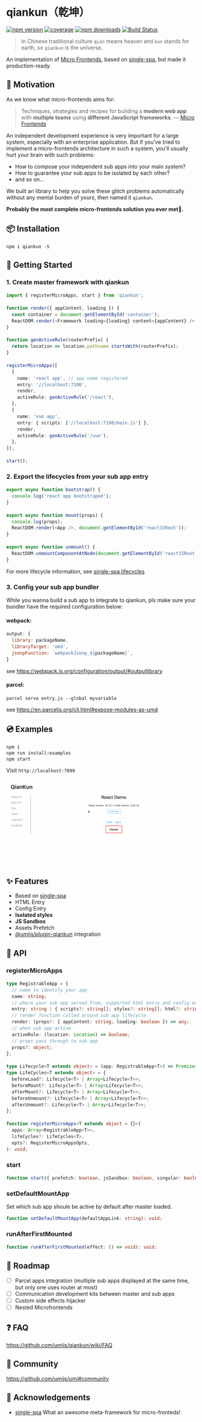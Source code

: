 # qiankun（乾坤）

[![npm version](https://img.shields.io/npm/v/qiankun.svg?style=flat-square)](https://www.npmjs.com/package/qiankun) [![coverage](https://img.shields.io/codecov/c/github/umijs/qiankun.svg?style=flat-square)](https://codecov.io/gh/umijs/qiankun) [![npm downloads](https://img.shields.io/npm/dt/qiankun.svg?style=flat-square)](https://www.npmjs.com/package/qiankun) [![Build Status](https://img.shields.io/travis/umijs/qiankun.svg?style=flat-square)](https://travis-ci.org/umijs/qiankun)

> In Chinese traditional culture `qian` means heaven and `kun` stands for earth, so `qiankun` is the universe.

An implementation of [Micro Frontends](https://micro-frontends.org/), based on [single-spa](https://github.com/CanopyTax/single-spa), but made it production-ready.

## 🤔 Motivation

As we know what micro-frontends aims for:

> Techniques, strategies and recipes for building a **modern web app** with **multiple teams** using **different JavaScript frameworks**. — [Micro Frontends](https://micro-frontends.org/)

An independent development experience is very important for a large system, especially with an enterprise application. But if you've tried to implement a micro-frontends architecture in such a system, you'll usually hurt your brain with such problems:

- How to compose your independent sub apps into your main system?
- How to guarantee your sub apps to be isolated by each other?
- and so on...

We built an library to help you solve these glitch problems automatically without any mental burden of yours, then named it `qiankun`.

**Probably the most complete micro-frontends solution you ever met🧐.**

## 📦 Installation

```shell
npm i qiankun -S
```

## 🔨 Getting Started

### 1. Create master framework with qiankun

```ts
import { registerMicroApps, start } from 'qiankun';

function render({ appContent, loading }) {
  const container = document.getElementById('container');
  ReactDOM.render(<Framework loading={loading} content={appContent} />, container);
}

function genActiveRule(routerPrefix) {
  return location => location.pathname.startsWith(routerPrefix);
}

registerMicroApps([
  {
    name: 'react app', // app name registered
    entry: '//localhost:7100',
    render,
    activeRule: genActiveRule('/react'),
  },
  {
    name: 'vue app',
    entry: { scripts: ['//localhost:7100/main.js'] },
    render,
    activeRule: genActiveRule('/vue'),
  },
]);

start();
```

### 2. Export the lifecycles from your sub app entry

```ts
export async function bootstrap() {
  console.log('react app bootstraped');
}

export async function mount(props) {
  console.log(props);
  ReactDOM.render(<App />, document.getElementById('react15Root'));
}

export async function unmount() {
  ReactDOM.unmountComponentAtNode(document.getElementById('react15Root'));
}
```

For more lifecycle information, see [single-spa lifecycles](https://single-spa.js.org/docs/building-applications.html#registered-application-lifecycle)

### 3. Config your sub app bundler

While you wanna build a sub app to integrate to qiankun, pls make sure your bundler have the required configuration below:

#### webpack:

```js
output: {
  library: packageName,
  libraryTarget: 'umd',
  jsonpFunction: `webpackJsonp_${packageName}`,
}
```

see https://webpack.js.org/configuration/output/#outputlibrary

#### parcel:

```shell
parcel serve entry.js --global myvariable
```

see https://en.parceljs.org/cli.html#expose-modules-as-umd

## 💿 Examples

```shell
npm i
npm run install:examples
npm start
```

Visit `http://localhost:7099`

![](./examples/example.gif)

## :sparkles: Features

- Based on [single-spa](https://github.com/CanopyTax/single-spa)
- HTML Entry
- Config Entry
- **Isolated styles**
- **JS Sandbox**
- Assets Prefetch
- [@umijs/plugin-qiankun](https://github.com/umijs/umi-plugin-qiankun) integration

## 📖 API

### registerMicroApps

```typescript
type RegistrableApp = {
  // name to identify your app
  name: string;
  // where your sub app served from, supported html entry and config entry
  entry: string | { scripts?: string[]; styles?: string[]; html?: string };
  // render function called around sub app lifecycle
  render: (props?: { appContent: string; loading: boolean }) => any;
  // when sub app active
  activeRule: (location: Location) => boolean;
  // props pass through to sub app
  props?: object;
};

type Lifecycle<T extends object> = (app: RegistrableApp<T>) => Promise<any>;
type LifeCycles<T extends object> = {
  beforeLoad?: Lifecycle<T> | Array<Lifecycle<T>>;
  beforeMount?: Lifecycle<T> | Array<Lifecycle<T>>;
  afterMount?: Lifecycle<T> | Array<Lifecycle<T>>;
  beforeUnmount?: Lifecycle<T> | Array<Lifecycle<T>>;
  afterUnmount?: Lifecycle<T> | Array<Lifecycle<T>>;
};

function registerMicroApps<T extends object = {}>(
  apps: Array<RegistrableApp<T>>,
  lifeCycles?: LifeCycles<T>,
  opts?: RegisterMicroAppsOpts,
): void;
```

### start

```typescript
function start({ prefetch: boolean, jsSandbox: boolean, singular: boolean, fetch?: Function }): void;
```

### setDefaultMountApp

Set which sub app shoule be active by default after master loaded.

```typescript
function setDefaultMountApp(defaultAppLink: string): void;
```

### runAfterFirstMounted

```typescript
function runAfterFirstMounted(effect: () => void): void;
```

## 🎯 Roadmap

- [ ] Parcel apps integration (multiple sub apps displayed at the same time, but only one uses router at most)
- [ ] Communication development kits between master and sub apps
- [ ] Custom side effects hijacker
- [ ] Nested Microfrontends

## ❓ FAQ

https://github.com/umijs/qiankun/wiki/FAQ

## 👬 Community

https://github.com/umijs/umi#community

## 🎁 Acknowledgements

- [single-spa](https://github.com/CanopyTax/single-spa) What an awesome meta-framework for micro-fronteds!
